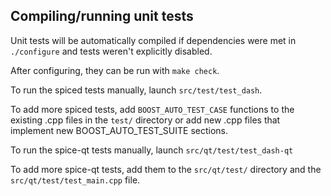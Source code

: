 Compiling/running unit tests
------------------------------------

Unit tests will be automatically compiled if dependencies were met in `./configure`
and tests weren't explicitly disabled.

After configuring, they can be run with `make check`.

To run the spiced tests manually, launch `src/test/test_dash`.

To add more spiced tests, add `BOOST_AUTO_TEST_CASE` functions to the existing
.cpp files in the `test/` directory or add new .cpp files that
implement new BOOST_AUTO_TEST_SUITE sections.

To run the spice-qt tests manually, launch `src/qt/test/test_dash-qt`

To add more spice-qt tests, add them to the `src/qt/test/` directory and
the `src/qt/test/test_main.cpp` file.

